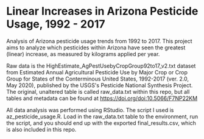 # Linear Increases in Arizona Pesticide Usage, 1992 - 2017
Analysis of Arizona pesticide usage trends from 1992 to 2017.
This project aims to analyze which pesticides within Arizona have seen the greatest (linear) increase, as measured by kilograms applied per year.

Raw data is the HighEstimate_AgPestUsebyCropGroup92to17_v2.txt dataset from Estimated Annual Agricultural Pesticide Use by Major Crop or Crop Group for States of the Conterminous United States, 1992-2017 (ver. 2.0, May 2020), published by the USGS's Pesticide National Synthesis Project. The original, unaltered table is called raw_data.txt within this repo, but all tables and metadata can be found at https://doi.org/doi:10.5066/F7NP22KM

All data analysis was performed using RStudio. The script I used is az_pesticide_usage.R. Load in the raw_data.txt table to the environment, run the script, and you should end up with the exported final_results.csv, which is also included in this repo.
